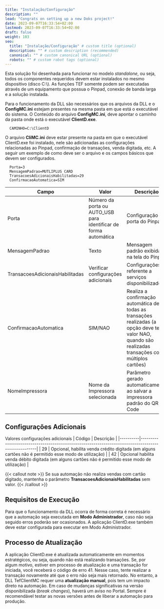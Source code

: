 ```yaml
---
title: "Instalação/Configuração"
description: ""
lead: "Congrats on setting up a new Doks project!"
date: 2023-09-07T16:33:54+02:00
lastmod: 2023-09-07T16:33:54+02:00
draft: false
weight: 103
seo:
  title: "Instalação/Configuração" # custom title (optional)
  description: "" # custom description (recommended)
  canonical: "" # custom canonical URL (optional)
  robots: "" # custom robot tags (optional)
---
```


Esta solução foi desenhada para funcionar no modelo *standalone*, ou seja, todos os componentes requeridos devem estar instalados no mesmo dispositivo (disco C:\\). As funções TEF somente podem ser executadas através de um equipamento que possua o Pinpad, conexão de banda larga e a solução instalada.

Para o funcionamento da DLL são necessários que os arquivos da DLL e o **ConfigMC.ini** estejam presentes na mesma pasta em que está o executável do sistema. O Conteúdo do arquivo **ConfigMC.ini**, deve apontar o caminho da pasta onde está o executável **ClientD.exe**.

```txt{title="ConfigMC.ini"}
  CAMINHO=C:\ClientD
```

O arquivo **CliMC.ini** deve estar presente na pasta em que o executável ClientD.exe foi instalado, nele são adicionadas as configurações relacionadas ao Pinpad, confirmação de transações, venda digitada, etc. A seguir um exemplo de como deve ser o arquivo e os campos básicos que devem ser configurados.

```txt{title="CliMC.ini"}
  Porta=3
  MensagemPadrao=MUTLIPLUS CARD
  TransacoesAdicionaisHabilitadas=29
  ConfirmacaoAutomatica=SIM
```

| Campo                           | Valor                                                            | Descrição                                                                                                                                                 |
|---------------------------------|------------------------------------------------------------------|-----------------------------------------------------------------------------------------------------------------------------------------------------------|
| Porta                           | Número da porta ou AUTO_USB para identificar de forma automática | Configuração de porta do Pinpad                                                                                                                           |
| MensagemPadrao                  | Texto                                                            | Mensagem padrão exibida na tela do Pinpad                                                                                                                 |
| TransacoesAdicionaisHabilitadas | Verificar configurações adicionais                                               | Configurações referente a serviços disponibilizados                                                                                                       |
| ConfirmacaoAutomatica           | SIM/NAO                                                          | Realiza a confirmação automática de todas as transações realizadas (a opção deve ter o valor NAO, quando são realizadas transações com múltiplos cartões) |
| NomeImpressora                  | Nome da Impressora selecionada                                   | Parâmetro gerado automaticamente ao salvar a impressora padrão do QR Code                                                                                 |

## Configurações Adicionais

Valores configurações adicionais
|   Código | Descrição                                                                                             |
|----------|-------------------------------------------------------------------------------------------------------|
|       29 | Opcional, habilita venda crédito digitada (em alguns cartões não é permitido esse modo de utilização) |
|       42 | Opcional habilita venda débito digitada (em alguns cartões não é permitido esse modo de utilização)   |

{{< callout note >}} Se sua automação não realiza vendas com cartão digitado, mantenha o parâmetro **TransacoesAdicionaisHabilitadas** sem valor. {{< /callout >}}

## Requisitos de Execução

Para que o funcionamento da DLL ocorra de forma correta é necessário que a automação seja executada em **Modo Administrador**, caso não seja seguido erros poderão ser ocasionados. A aplicação ClientD.exe também deve estar configurada para executar em Modo Administrador.

## Processo de Atualização

A aplicação ClientD.exe é atualizada automaticamente em momentos estratégicos, ou seja, quando não está realizando transações. Se, por algum motivo, estiver em processo de atualização e uma transação for iniciada, você receberá o código de erro 41. Nesse caso, tente realizar a transação novamente até que o erro não seja mais retornado.
No entanto, a DLL TefClientMC requer uma **atualização manual**, pois tem um impacto direto na automação. Em caso de mudanças significativas na versão disponibilizada (*break changes*), haverá um aviso no Portal. Sempre é recomendável testar as novas versões antes de liberar a automação para produção.
